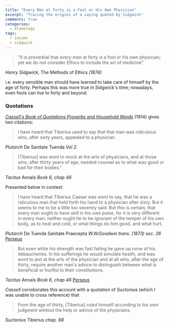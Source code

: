 ```yaml
---
title: "Every Man at Forty is a Fool or His Own Physician"
excerpt: "Tracing the origins of a saying quoted by Sidgwick"
comments: true
categories: 
  - etymology
tags:
  - idioms
  - sidgwick
---
```


>"It is proverbial that every man at forty is a fool or his own physician; yet we do not consider Ethics to include the art of medicine" 

_Henry Sidgwick,_ The Methods of Ethics _(1874)_

i.e. every sensible man should have learned to take care of himself by the age of forty. Perhaps this was more true in Sidgwick's time; nowadays, even fools can live to forty and beyond.

### Quotations

[_Cassell's Book of Quotations Proverbs and Household Words_](https://books.google.com/books?id=6oaRAAAAIAAJ&pg=PA775&lpg=PA775&dq=every+man+at+forty+is+a+fool+or+his+own+physician&source=bl&ots=A0r-pKCY-L&sig=CD-EkglWEXWxwCUANThFrEsNd5k&hl=en&sa=X&ved=0ahUKEwiW5cuL0ajZAhWvVt8KHeo1An4Q6AEIPzAG#v=onepage&q=every%20man%20at%20forty%20is%20a%20fool%20or%20his%20own%20physician&f=false) (1914) gives two citations:

>I have heard that Tiberius used to say that that man was ridiculous who, after sixty years, appealed to a physician.

_Plutarch_ De Sanitate Tuenda _Vol 2._

>[Tiberius] was wont to mock at the arts of physicians, and at those who, after thirty years of age, needed counsel as to what was good or bad for their bodies."

_Tacitus_ Annals _Book 6, chap 46_

Presented below in context:

>I have heard that Tiberius Caesar was wont to say, that he was a ridiculous man that held forth his hand to a physician after sixty. But it seems to me to be a little too severely said. But this is certain, that every man ought to have skill in his own pulse, for it is very different in every man; neither ought he to be ignorant of the temper of his own body, as to heat and cold, or what things do him good, and what hurt.

_Plutarch_ De Tuenda Sanitate Praecepta _W.W.Goodwin trans. (1873) sec. 26_ [Perseus](http://www.perseus.tufts.edu/hopper/text?doc=Perseus%3Atext%3A2008.01.0178%3Asection%3D26)

>But even while his strength was fast failing he gave up none of his debaucheries. In his sufferings he would simulate health, and was wont to jest at the arts of the physician and at all who, after the age of thirty, require another man's advice to distinguish between what is beneficial or hurtful to their constitutions.

_Tacitus_ Annals _Book 6, chap 46_ [Perseus](http://www.perseus.tufts.edu/hopper/text?doc=Perseus:text:1999.02.0078:book=6:chapter=46&highlight=physician)

_Cassell_ corroborates this account with a quotation of Suctonius (which I was unable to cross reference) that

>From the age of thirty, [Tiberius] ruled himself according to his own judgment wihtout the help or advice of the physicians.

_Suctonius_ Tiberius _chap. 68_